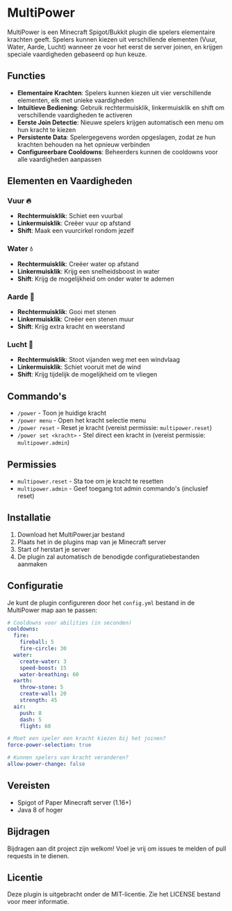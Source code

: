# MultiPower

MultiPower is een Minecraft Spigot/Bukkit plugin die spelers elementaire krachten geeft. Spelers kunnen kiezen uit verschillende elementen (Vuur, Water, Aarde, Lucht) wanneer ze voor het eerst de server joinen, en krijgen speciale vaardigheden gebaseerd op hun keuze.

## Functies

- **Elementaire Krachten**: Spelers kunnen kiezen uit vier verschillende elementen, elk met unieke vaardigheden
- **Intuïtieve Bediening**: Gebruik rechtermuisklik, linkermuisklik en shift om verschillende vaardigheden te activeren
- **Eerste Join Detectie**: Nieuwe spelers krijgen automatisch een menu om hun kracht te kiezen
- **Persistente Data**: Spelergegevens worden opgeslagen, zodat ze hun krachten behouden na het opnieuw verbinden
- **Configureerbare Cooldowns**: Beheerders kunnen de cooldowns voor alle vaardigheden aanpassen

## Elementen en Vaardigheden

### Vuur 🔥
- **Rechtermuisklik**: Schiet een vuurbal
- **Linkermuisklik**: Creëer vuur op afstand
- **Shift**: Maak een vuurcirkel rondom jezelf

### Water 💧
- **Rechtermuisklik**: Creëer water op afstand
- **Linkermuisklik**: Krijg een snelheidsboost in water
- **Shift**: Krijg de mogelijkheid om onder water te ademen

### Aarde 🌱
- **Rechtermuisklik**: Gooi met stenen
- **Linkermuisklik**: Creëer een stenen muur
- **Shift**: Krijg extra kracht en weerstand

### Lucht 💨
- **Rechtermuisklik**: Stoot vijanden weg met een windvlaag
- **Linkermuisklik**: Schiet vooruit met de wind
- **Shift**: Krijg tijdelijk de mogelijkheid om te vliegen

## Commando's

- `/power` - Toon je huidige kracht
- `/power menu` - Open het kracht selectie menu
- `/power reset` - Reset je kracht (vereist permissie: `multipower.reset`)
- `/power set <kracht>` - Stel direct een kracht in (vereist permissie: `multipower.admin`)

## Permissies

- `multipower.reset` - Sta toe om je kracht te resetten
- `multipower.admin` - Geef toegang tot admin commando's (inclusief reset)

## Installatie

1. Download het MultiPower.jar bestand
2. Plaats het in de plugins map van je Minecraft server
3. Start of herstart je server
4. De plugin zal automatisch de benodigde configuratiebestanden aanmaken

## Configuratie

Je kunt de plugin configureren door het `config.yml` bestand in de MultiPower map aan te passen:

```yaml
# Cooldowns voor abilities (in seconden)
cooldowns:
  fire:
    fireball: 5
    fire-circle: 30
  water:
    create-water: 3
    speed-boost: 15
    water-breathing: 60
  earth:
    throw-stone: 5
    create-wall: 20
    strength: 45
  air:
    push: 8
    dash: 5
    flight: 60

# Moet een speler een kracht kiezen bij het joinen?
force-power-selection: true

# Kunnen spelers van kracht veranderen?
allow-power-change: false
```

## Vereisten

- Spigot of Paper Minecraft server (1.16+)
- Java 8 of hoger

## Bijdragen

Bijdragen aan dit project zijn welkom! Voel je vrij om issues te melden of pull requests in te dienen.

## Licentie

Deze plugin is uitgebracht onder de MIT-licentie. Zie het LICENSE bestand voor meer informatie.
